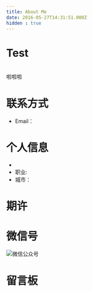 ```yaml
---
title: About Me
date: 2016-05-27T14:31:51.000Z
hidden : true
---
```

# Test

<br>  啦啦啦 <br>





# 联系方式

- Email：


# 个人信息

 - 
 - 职业: 
 - 城市：

# 期许





# 微信号

![微信公众号](http://localhost:1313/qr_tips.png)

# 


# 留言板







 
